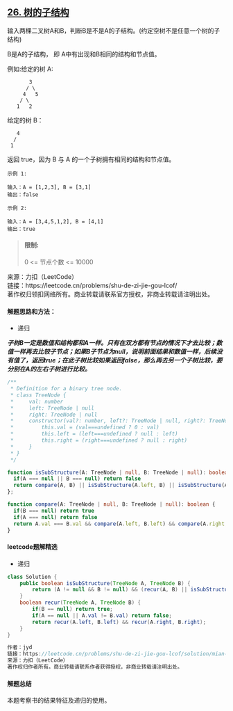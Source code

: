 ## [26. 树的子结构](https://leetcode.cn/problems/shu-de-zi-jie-gou-lcof/)

<p>
输入两棵二叉树A和B，判断B是不是A的子结构。(约定空树不是任意一个树的子结构)

B是A的子结构， 即 A中有出现和B相同的结构和节点值。
</p>

例如:给定的树 A:

           3
          / \
         4   5
        / \
       1   2
给定的树 B：

       4
      /
     1
返回 true，因为 B 与 A 的一个子树拥有相同的结构和节点值。

```
示例 1: 

输入：A = [1,2,3], B = [3,1]
输出：false

示例 2:

输入：A = [3,4,5,1,2], B = [4,1]
输出：true
```

> #### 限制:
>
> 0 <= 节点个数 <= 10000

<p style="font-size: 14px">
来源：力扣（LeetCode） <br>
链接：https://leetcode.cn/problems/shu-de-zi-jie-gou-lcof/ <br>
著作权归领扣网络所有。商业转载请联系官方授权，非商业转载请注明出处。
</p>

#### 解题思路和方法：
- 递归

**_子树B一定是数值和结构都和A一样。只有在双方都有节点的情况下才去比较；数值一样再去比较子节点；如果B子节点为null，说明前面结果和数值一样，后续没有值了，返回true；在此子树比较如果返回false，那么再去另一个子树比较，要分别在A的左右子树进行比较。_**

```ts
/**
 * Definition for a binary tree node.
 * class TreeNode {
 *     val: number
 *     left: TreeNode | null
 *     right: TreeNode | null
 *     constructor(val?: number, left?: TreeNode | null, right?: TreeNode | null) {
 *         this.val = (val===undefined ? 0 : val)
 *         this.left = (left===undefined ? null : left)
 *         this.right = (right===undefined ? null : right)
 *     }
 * }
 */

function isSubStructure(A: TreeNode | null, B: TreeNode | null): boolean {
  if(A === null || B === null) return false
  return compare(A, B) || isSubStructure(A.left, B) || isSubStructure(A.right, B)
};

function compare(A: TreeNode | null, B: TreeNode | null): boolean {
  if(B === null) return true
  if(A === null) return false
  return A.val === B.val && compare(A.left, B.left) && compare(A.right, B.right)
}
```

#### leetcode题解精选
- 递归

```java
class Solution {
    public boolean isSubStructure(TreeNode A, TreeNode B) {
        return (A != null && B != null) && (recur(A, B) || isSubStructure(A.left, B) || isSubStructure(A.right, B));
    }
    boolean recur(TreeNode A, TreeNode B) {
        if(B == null) return true;
        if(A == null || A.val != B.val) return false;
        return recur(A.left, B.left) && recur(A.right, B.right);
    }
}

作者：jyd
链接：https://leetcode.cn/problems/shu-de-zi-jie-gou-lcof/solution/mian-shi-ti-26-shu-de-zi-jie-gou-xian-xu-bian-li-p/
来源：力扣（LeetCode）
著作权归作者所有。商业转载请联系作者获得授权，非商业转载请注明出处。
```

#### 解题总结
本题考察书的结果特征及递归的使用。
